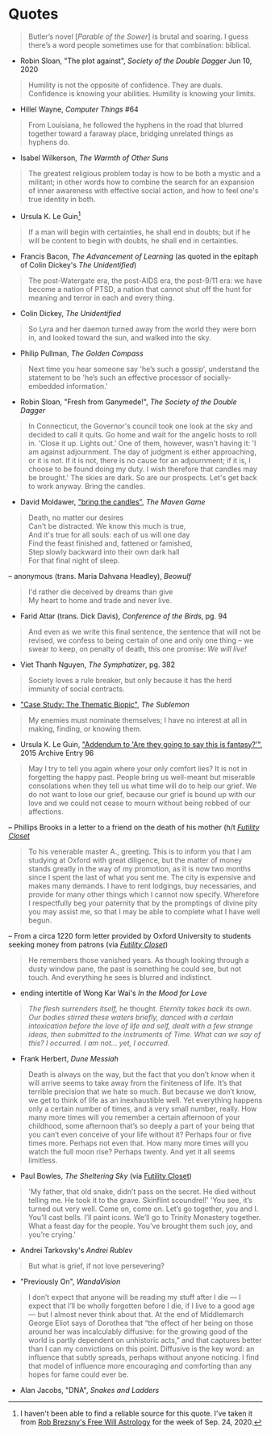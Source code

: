 # Quotes

> Butler’s novel [*Parable of the Sower*] is brutal and soaring. I guess there’s a word people sometimes use for that combination: biblical.

- Robin Sloan, "The plot against", *Society of the Double Dagger* Jun 10, 2020

> Humility is not the opposite of confidence. They are duals. Confidence is knowing your abilities. Humility is knowing your limits.

- Hillel Wayne, *Computer Things* \#64

> From Louisiana, he followed the hyphens in the road that blurred together toward a faraway place, bridging unrelated things as hyphens do.

- Isabel Wilkerson, *The Warmth of Other Suns*

> The greatest religious problem today is how to be both a mystic and a militant; in other words how to combine the search for an expansion of inner awareness with effective social action, and how to feel one's true identity in both.

- Ursula K. Le Guin[^1]
    
> If a man will begin with certainties, he shall end in doubts; but if he will be content to begin with doubts, he shall end in certainties.

- Francis Bacon, *The Advancement of Learning* (as quoted in the epitaph of Colin Dickey's *The Unidentified*)

> The post-Watergate era, the post-AIDS era, the post-9/11 era: we have become a nation of PTSD, a nation that cannot shut off the hunt for meaning and terror in each and every thing.

- Colin Dickey, *The Unidentified*

> So Lyra and her daemon turned away from the world they were born in, and looked toward the sun, and walked into the sky.

- Philip Pullman, *The Golden Compass*

> Next time you hear someone say 'he’s such a gossip', understand the statement to be 'he’s such an effective processor of socially-embedded information.'

- Robin Sloan, "Fresh from Ganymede!", *The Society of the Double Dagger*

> In Connecticut, the Governor's council took one look at the sky and decided to call it quits. Go home and wait for the angelic hosts to roll in. 'Close it up. Lights out.' One of them, however, wasn't having it: 'I am against adjournment. The day of judgment is either approaching, or it is not. If it is not, there is no cause for an adjournment; if it is, I choose to be found doing my duty. I wish therefore that candles may be brought.' The skies are dark. So are our prospects. Let's get back to work anyway. Bring the candles.

- David Moldawer, ["bring the candles"](https://mavengame.com/2020/10/bring-the-candles/), *The Maven Game*

> Death, no matter our desires\
Can't be distracted. We know this much is true,\
And it's true for all souls: each of us will one day\
Find the feast finished and, fattened or famished,\
Step slowly backward into their own dark hall\
For that final night of sleep.

– anonymous (trans. Maria Dahvana Headley), *Beowulf*

> I'd rather die deceived by dreams than give\
My heart to home and trade and never live.

- Farid Attar (trans. Dick Davis), *Conference of the Birds*, pg. 94

> And even as we write this final sentence, the sentence that will not be revised, we confess to being certain of one and only one thing – we swear to keep, on penalty of death, this one promise: *We will live!*

- Viet Thanh Nguyen, *The Symphatizer*, pg. 382

> Society loves a rule breaker, but only because it has the herd immunity of social contracts.

- ["Case Study: The Thematic Biopic"](https://thesublemon.tumblr.com/post/161711916117/case-study-the-thematic-biopic), *The Sublemon*

> My enemies must nominate themselves; I have no interest at all in making, finding, or knowing them.

- Ursula K. Le Guin, ["Addendum to 'Are they going to say this is fantasy?'"](https://www.ursulakleguin.com/blog/96-addendum-to-are-they-going-to-say-this-is-fantasy), 2015 Archive Entry 96

> May I try to tell you again where your only comfort lies? It is not in forgetting the happy past. People bring us well-meant but miserable consolations when they tell us what time will do to help our grief. We do not want to lose our grief, because our grief is bound up with our love and we could not cease to mourn without being robbed of our affections.

– Phillips Brooks in a letter to a friend on the death of his mother (h/t [*Futility Closet*]((https://www.futilitycloset.com/2021/04/23/remembering/))

> To his venerable master A., greeting. This is to inform you that I am studying at Oxford with great diligence, but the matter of money stands greatly in the way of my promotion, as it is now two months since I spent the last of what you sent me. The city is expensive and makes many demands. I have to rent lodgings, buy necessaries, and provide for many other things which I cannot now specify. Wherefore I respectfully beg your paternity that by the promptings of divine pity you may assist me, so that I may be able to complete what I have well begun.

– From a circa 1220 form letter provided by Oxford University to students seeking money from patrons (via [*Futility Closet*]((https://www.futilitycloset.com/2021/01/15/student-debt/)))

> He remembers those vanished years. As though looking through a dusty window pane, the past is something he could see, but not touch. And everything he sees is blurred and indistinct.

- ending intertitle of Wong Kar Wai's *In the Mood for Love*

> *The flesh surrenders itself,* he thought. *Eternity takes back its own. Our bodies stirred these waters briefly, danced with a certain intoxication before the love of life and self, dealt with a few strange ideas, then submitted to the instruments of Time. What can we say of this? I occurred. I am not... yet, I occurred.*

- Frank Herbert, *Dune Messiah*

> Death is always on the way, but the fact that you don’t know when it will arrive seems to take away from the finiteness of life. It’s that terrible precision that we hate so much. But because we don’t know, we get to think of life as an inexhaustible well. Yet everything happens only a certain number of times, and a very small number, really. How many more times will you remember a certain afternoon of your childhood, some afternoon that’s so deeply a part of your being that you can’t even conceive of your life without it? Perhaps four or five times more. Perhaps not even that. How many more times will you watch the full moon rise? Perhaps twenty. And yet it all seems limitless.

- Paul Bowles, *The Sheltering Sky* (via [Futility Closet](https://www.futilitycloset.com/2022/04/20/countless/))

> 'My father, that old snake, didn’t pass on the secret. He died without telling me. He took it to the grave. Skinflint scoundrel!' 'You see, it’s turned out very well. Come on, come on. Let’s go together, you and I. You’ll cast bells. I’ll paint icons. We’ll go to Trinity Monastery together. What a feast day for the people. You’ve brought them such joy, and you’re crying.'

- Andrei Tarkovsky's *Andrei Rublev*

> But what is grief, if not love persevering?

- "Previously On", *WandaVision*

> I don’t expect that anyone will be reading my stuff after I die — I expect that I’ll be wholly forgotten before I die, if I live to a good age — but I almost never think about that. At the end of Middlemarch George Eliot says of Dorothea that “the effect of her being on those around her was incalculably diffusive: for the growing good of the world is partly dependent on unhistoric acts,” and that captures better than I can my convictions on this point. Diffusive is the key word: an influence that subtly spreads, perhaps without anyone noticing. I find that model of influence more encouraging and comforting than any hopes for fame could ever be.

- Alan Jacobs, "DNA", *Snakes and Ladders*

[^1]: I haven't been able to find a reliable source for this quote. I've taken it from [Rob Brezsny's Free Will Astrology](https://freewillastrology.com/horoscopes/) for the week of Sep. 24, 2020.
